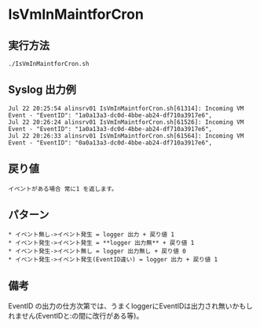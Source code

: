 # IsVmInMaintforCron

## 実行方法
    ./IsVmInMaintforCron.sh

## Syslog 出力例
    Jul 22 20:25:54 alinsrv01 IsVmInMaintforCron.sh[61314]: Incoming VM Event - "EventID": "1a0a13a3-dc0d-4bbe-ab24-df710a3917e6",
    Jul 22 20:26:24 alinsrv01 IsVmInMaintforCron.sh[61526]: Incoming VM Event - "EventID": "1a0a13a3-dc0d-4bbe-ab24-df710a3917e6",
    Jul 22 20:26:33 alinsrv01 IsVmInMaintforCron.sh[61564]: Incoming VM Event - "EventID": "0a0a13a3-dc0d-4bbe-ab24-df710a3917e6",

## 戻り値
    イベントがある場合 常に1 を返します。

## パターン
    * イベント無し->イベント発生 = logger 出力 + 戻り値 1
    * イベント発生->イベント発生 = **logger 出力無** + 戻り値 1
    * イベント発生->イベント無し = logger 出力無し + 戻り値 0
    * イベント発生->イベント発生(EventID違い) = logger 出力 + 戻り値 1

## 備考
EventID の出力の仕方次第では、うまくloggerにEventIDは出力され無いかもしれません(EventIDと:の間に改行がある等)。